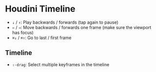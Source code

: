 # Houdini Timeline

- `↓` / `↑`: Play backwards / forwards (tap again to pause)
- `←` / `→`: Move backwards / forwards one frame (make sure the viewport has focus)
- `⌘↓` / `⌘↑`: Go to last / first frame

## Timeline

- `⇧-drag`: Select multiple keyframes in the timeline
